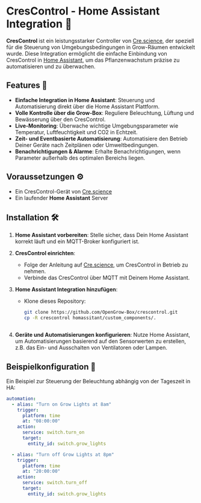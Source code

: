 # CresControl - Home Assistant Integration 🌱

**CresControl** ist ein leistungsstarker Controller von [Cre.science](https://cre.science/crescontrol-grow-controller/), der speziell für die Steuerung von Umgebungsbedingungen in Grow-Räumen entwickelt wurde. Diese Integration ermöglicht die einfache Einbindung von CresControl in [Home Assistant](https://www.home-assistant.io/), um das Pflanzenwachstum präzise zu automatisieren und zu überwachen.

## Features 🌟

- **Einfache Integration in Home Assistant**: Steuerung und Automatisierung direkt über die Home Assistant Plattform.
- **Volle Kontrolle über die Grow-Box**: Reguliere Beleuchtung, Lüftung und Bewässerung über den CresControl.
- **Live-Monitoring**: Überwache wichtige Umgebungsparameter wie Temperatur, Luftfeuchtigkeit und CO2 in Echtzeit.
- **Zeit- und Eventbasierte Automatisierung**: Automatisiere den Betrieb Deiner Geräte nach Zeitplänen oder Umweltbedingungen.
- **Benachrichtigungen & Alarme**: Erhalte Benachrichtigungen, wenn Parameter außerhalb des optimalen Bereichs liegen.

## Voraussetzungen ⚙️

- Ein CresControl-Gerät von [Cre.science](https://cre.science/crescontrol-grow-controller/)
- Ein laufender **Home Assistant** Server

## Installation 🛠️

1. **Home Assistant vorbereiten**: Stelle sicher, dass Dein Home Assistant korrekt läuft und ein MQTT-Broker konfiguriert ist.
   
2. **CresControl einrichten**:
   - Folge der Anleitung auf [Cre.science](https://cre.science/crescontrol-grow-controller/), um CresControl in Betrieb zu nehmen.
   - Verbinde das CresControl über MQTT mit Deinem Home Assistant.

3. **Home Assistant Integration hinzufügen**:
   - Klone dieses Repository:
     ```bash
     git clone https://github.com/OpenGrow-Box/crescontrol.git
     cp -R crescontrol homassitant/custom_components/.
     ```

     ```

4. **Geräte und Automatisierungen konfigurieren**: Nutze Home Assistant, um Automatisierungen basierend auf den Sensorwerten zu erstellen, z.B. das Ein- und Ausschalten von Ventilatoren oder Lampen.

## Beispielkonfiguration 🔧

Ein Beispiel zur Steuerung der Beleuchtung abhängig von der Tageszeit in HA:


```yaml
automation:
  - alias: "Turn on Grow Lights at 8am"
    trigger:
      platform: time
      at: "08:00:00"
    action:
      service: switch.turn_on
      target:
        entity_id: switch.grow_lights

  - alias: "Turn off Grow Lights at 8pm"
    trigger:
      platform: time
      at: "20:00:00"
    action:
      service: switch.turn_off
      target:
        entity_id: switch.grow_lights
